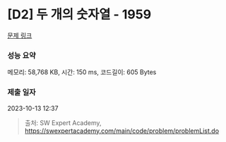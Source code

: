 # [D2] 두 개의 숫자열 - 1959 

[문제 링크](https://swexpertacademy.com/main/code/problem/problemDetail.do?contestProbId=AV5PpoFaAS4DFAUq) 

### 성능 요약

메모리: 58,768 KB, 시간: 150 ms, 코드길이: 605 Bytes

### 제출 일자

2023-10-13 12:37



> 출처: SW Expert Academy, https://swexpertacademy.com/main/code/problem/problemList.do